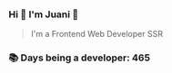 ### Hi 👋 I&#39;m Juani 🦁

> I&#39;m a Frontend Web Developer SSR

### 📚 Days being a developer: 465
